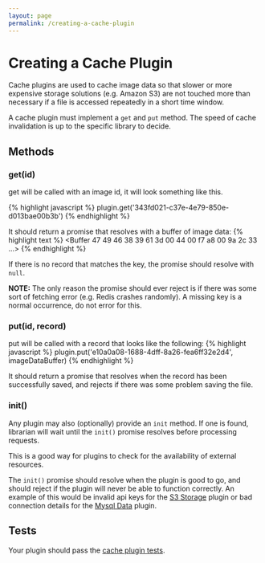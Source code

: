 ```yaml
---
layout: page
permalink: /creating-a-cache-plugin
---
```


# Creating a Cache Plugin

Cache plugins are used to cache image data so that slower or more expensive storage
solutions (e.g. Amazon S3) are not touched more than necessary if a file is accessed repeatedly in a short time window.

A cache plugin must implement a `get` and `put` method. The speed of cache invalidation is up to the specific library to decide.

## Methods

### get(id)

get will be called with an image id, it will look something like this.

{% highlight javascript %}
plugin.get('343fd021-c37e-4e79-850e-d013bae00b3b')
{% endhighlight %}

It should return a promise that resolves with a buffer of image data:
{% highlight text %}
<Buffer 47 49 46 38 39 61 3d 00 44 00 f7 a8 00 9a 2c 33 ...>
{% endhighlight %}

If there is no record that matches the key, the promise should resolve with `null`.

**NOTE:** The only reason the promise should ever reject is if there was some sort of fetching error (e.g. Redis crashes randomly). A missing key is a normal occurrence, do not error for this.

### put(id, record)

put will be called with a record that looks like the following:
{% highlight javascript %}
plugin.put('e10a0a08-1688-4dff-8a26-fea6ff32e2d4', imageDataBuffer)
{% endhighlight %}

It should return a promise that resolves when the record has been successfully saved, and rejects if there was some problem saving the file.

### init()

Any plugin may also (optionally) provide an `init` method.
If one is found, librarian will wait until the `init()` promise resolves before processing requests.

This is a good way for plugins to check for the availability of external resources.

The `init()` promise should resolve when the plugin is good to go,
and should reject if the plugin will never be able to function correctly.
An example of this would be invalid api keys for the [S3 Storage](https://github.com/librarianjs/s3-storage) plugin or bad connection details for the [Mysql Data](https://github.com/librarianjs/mysql-data) plugin.

## Tests

Your plugin should pass the [cache plugin tests](https://github.com/librarianjs/librarian/blob/master/plugin-tests/cache-plugin.js).

